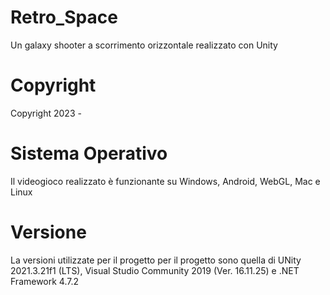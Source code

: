 # Retro_Space

Un galaxy shooter a scorrimento orizzontale realizzato con Unity

# Copyright

Copyright 2023 -

# Sistema Operativo

Il videogioco realizzato è funzionante su Windows, Android, WebGL, Mac e Linux 

# Versione

La versioni utilizzate per il progetto per il progetto sono quella di UNity 2021.3.21f1 (LTS), Visual Studio Community 2019 (Ver. 16.11.25) e .NET Framework 4.7.2



